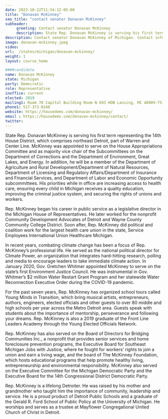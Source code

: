 ```yaml
---
date: 2023-10-22T11:54:12-05:00
title: "Donavan McKinney"
seo_title: "contact senator Donavan McKinney"
subheader:
     greeting: Contact senator Donavan McKinney
     description: State Rep. Donavan McKinney is serving his first term representing the 14th House District. McKinney was appointed to serve on the House Appropriations Committee and as majority vice chair of the Subcommittees on the Department of Corrections and the Department of Environment, Great Lakes, and Energy.
description: Contact senator Donavan McKinney of Michigan. Contact information for Donavan McKinney includes email address, phone number, and mailing address.
image: donavan-mckinney.jpeg
video:
url:  /states/michigan/donavan-mckinney/
weight: 1
layout: course_home

####candidate
name: Donavan McKinney
state: Michigan
party: Democratic
role: Representative
inoffice: current
elected: 2019
mailing1: Room 70 Capitol Building Room N 693 HOB Lansing, MI 48909-7514
phone1: 517-373-0140
website: https://housedems.com/donavan-mckinney/
email : https://housedems.com/donavan-mckinney/contact/
twitter:
---
```


State Rep. Donavan McKinney is serving his first term representing the 14th House District, which comprises northeast Detroit, part of Warren and Center Line. McKinney was appointed to serve on the House Appropriations Committee and as majority vice chair of the Subcommittees on the Department of Corrections and the Department of Environment, Great Lakes, and Energy. In addition, he will be a member of the Department of Agriculture and Rural Development/Department of Natural Resources, Department of Licensing and Regulatory Affairs/Department of Insurance and Financial Services, and Department of Labor and Economic Opportunity subcommittees. His priorities while in office are increasing access to health care, ensuring every child in Michigan receives a quality education, improving the criminal justice system, and securing the rights of unions and workers.

Rep. McKinney began his career in public service as a legislative director in the Michigan House of Representatives. He later worked for the nonprofit Community Development Advocates of Detroit and Wayne County Community College District. Soon after, Rep. McKinney did political and coalition work for the largest health care union in the state, Service Employees International Union Healthcare Michigan.

In recent years, combating climate change has been a focus of Rep. McKinney’s professional life. He served as the national political director for Climate Power, an organization that integrates hard-hitting research, polling and media to encourage leaders to take immediate climate action. In January 2020, Gov. Gretchen Whitmer appointed McKinney to serve on the state’s first Environment Justice Council. He was instrumental in Gov. Whitmer’s $2 million Water Restart Grant Program and her statewide Water Reconnection Executive Order during the COVID-19 pandemic.

For the past seven years, Rep. McKinney has organized school tours called Young Minds in Transition, which bring musical artists, entrepreneurs, authors, engineers, elected officials and other guests to over 80 middle and high schools per year across the Metro Detroit area. Guests speak with students about the importance of mentorship, perseverance and following your dreams. Rep. McKinney is also a 2019 graduate of the Front Line Leaders Academy through the Young Elected Officials Network.

Rep. McKinney has also served on the Board of Directors for Bridging Communities Inc., a nonprofit that provides senior services and home foreclosure prevention programs, the Executive Board for Southeast Michigan Jobs with Justice, where he fought for workers’ rights to join a union and earn a living wage, and the board of The McKinney Foundation, which hosts educational programs that help promote healthy living, entrepreneurship and environmental responsibility. McKinney also served on the Executive Committee for the Michigan Democratic Party and the Executive Board for the 14th Congressional District Democratic Party.

Rep. McKinney is a lifelong Detroiter. He was raised by his mother and grandmother who taught him the importance of community, leadership and service. He is a proud product of Detroit Public Schools and a graduate of the Gerald R. Ford School of Public Policy at the University of Michigan. He worships and serves as a trustee at Mayflower Congregational United Church of Christ in Detroit.
